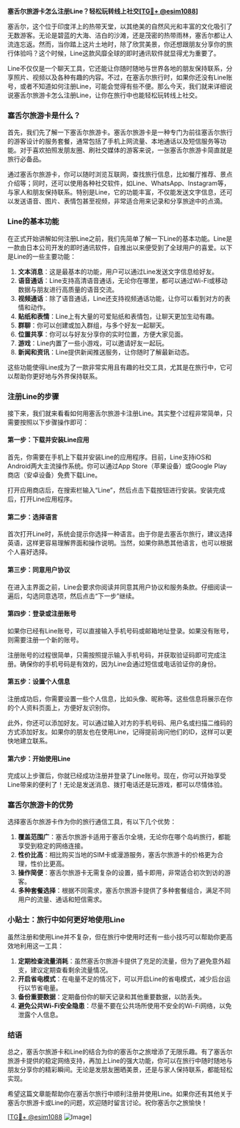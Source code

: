 **塞舌尔旅游卡怎么注册Line？轻松玩转线上社交[[TG💪+ @esim1088](https://t.me/s/esim1088)]**

塞舌尔，这个位于印度洋上的热带天堂，以其绝美的自然风光和丰富的文化吸引了无数游客。无论是碧蓝的大海、洁白的沙滩，还是茂密的热带雨林，塞舌尔都让人流连忘返。然而，当你踏上这片土地时，除了欣赏美景，你还想跟朋友分享你的旅行体验吗？这个时候，Line这款风靡全球的即时通讯软件就显得尤为重要了。

Line不仅仅是一个聊天工具，它还能让你随时随地与世界各地的朋友保持联系，分享照片、视频以及各种有趣的内容。不过，在塞舌尔旅行时，如果你还没有Line账号，或者不知道如何注册Line，可能会觉得有些不便。那么今天，我们就来详细说说塞舌尔旅游卡怎么注册Line，让你在旅行中也能轻松玩转线上社交。

### 塞舌尔旅游卡是什么？

首先，我们先了解一下塞舌尔旅游卡。塞舌尔旅游卡是一种专门为前往塞舌尔旅行的游客设计的服务套餐，通常包括了手机上网流量、本地通话以及短信服务等功能。对于喜欢拍照发朋友圈、刷社交媒体的游客来说，一张塞舌尔旅游卡简直就是旅行必备品。

通过塞舌尔旅游卡，你可以随时浏览互联网，查找旅行信息，比如餐厅推荐、景点介绍等；同时，还可以使用各种社交软件，如Line、WhatsApp、Instagram等，与家人和朋友保持联系。特别是Line，它的功能丰富，不仅能发送文字信息，还可以发送语音、图片、表情包甚至视频，非常适合用来记录和分享旅途中的点滴。

### Line的基本功能

在正式开始讲解如何注册Line之前，我们先简单了解一下Line的基本功能。Line是一款由日本公司开发的即时通讯软件，自推出以来便受到了全球用户的喜爱。以下是Line的一些主要功能：

1. **文本消息**：这是最基本的功能，用户可以通过Line发送文字信息给好友。
2. **语音通话**：Line支持高清语音通话，无论你在哪里，都可以通过Wi-Fi或移动数据与朋友进行高质量的语音交流。
3. **视频通话**：除了语音通话，Line还支持视频通话功能，让你可以看到对方的表情和动作。
4. **贴纸和表情**：Line上有大量的可爱贴纸和表情包，让聊天更加生动有趣。
5. **群聊**：你可以创建或加入群组，与多个好友一起聊天。
6. **位置共享**：你可以与好友分享你的实时位置，方便大家见面。
7. **游戏**：Line内置了一些小游戏，可以邀请好友一起玩。
8. **新闻和资讯**：Line提供新闻推送服务，让你随时了解最新动态。

这些功能使得Line成为了一款非常实用且有趣的社交工具，尤其是在旅行中，它可以帮助你更好地与外界保持联系。

### 注册Line的步骤

接下来，我们就来看看如何用塞舌尔旅游卡注册Line。其实整个过程非常简单，只需要按照以下步骤操作即可：

#### 第一步：下载并安装Line应用

首先，你需要在手机上下载并安装Line的应用程序。目前，Line支持iOS和Android两大主流操作系统。你可以通过App Store（苹果设备）或Google Play商店（安卓设备）免费下载Line。

打开应用商店后，在搜索栏输入“Line”，然后点击下载按钮进行安装。安装完成后，打开Line应用程序。

#### 第二步：选择语言

首次打开Line时，系统会提示你选择一种语言。由于你是去塞舌尔旅行，建议选择英语，这样更容易理解界面和操作说明。当然，如果你熟悉其他语言，也可以根据个人喜好选择。

#### 第三步：同意用户协议

在进入主界面之前，Line会要求你阅读并同意其用户协议和服务条款。仔细阅读一遍后，勾选同意选项，然后点击“下一步”继续。

#### 第四步：登录或注册账号

如果你已经有Line账号，可以直接输入手机号码或邮箱地址登录。如果没有账号，则需要注册一个新的账号。

注册账号的过程很简单，只需按照提示输入手机号码，并获取验证码即可完成注册。确保你的手机号码是有效的，因为Line会通过短信或电话验证你的身份。

#### 第五步：设置个人信息

注册成功后，你需要设置一些个人信息，比如头像、昵称等。这些信息将展示在你的个人资料页面上，方便好友识别你。

此外，你还可以添加好友。可以通过输入对方的手机号码、用户名或扫描二维码的方式添加好友。如果你的朋友也在使用Line，记得提前询问他们的ID，这样可以更快地建立联系。

#### 第六步：开始使用Line

完成以上步骤后，你就已经成功注册并登录了Line账号。现在，你可以开始享受Line带来的便利了！无论是发送消息、拨打电话还是玩游戏，都可以尽情体验。

### 塞舌尔旅游卡的优势

选择塞舌尔旅游卡作为你的旅行通信工具，有以下几个优势：

1. **覆盖范围广**：塞舌尔旅游卡适用于塞舌尔全境，无论你在哪个岛屿旅行，都能享受到稳定的网络连接。
2. **性价比高**：相比购买当地的SIM卡或漫游服务，塞舌尔旅游卡的价格更为合理，性价比更高。
3. **操作简便**：塞舌尔旅游卡无需复杂的设置，插卡即用，非常适合初次到访的游客。
4. **多种套餐选择**：根据不同需求，塞舌尔旅游卡提供了多种套餐组合，满足不同用户的流量、通话和短信需求。

### 小贴士：旅行中如何更好地使用Line

虽然注册和使用Line并不复杂，但在旅行中使用时还有一些小技巧可以帮助你更高效地利用这一工具：

1. **定期检查流量消耗**：虽然塞舌尔旅游卡提供了充足的流量，但为了避免意外超支，建议定期查看剩余流量情况。
2. **开启省电模式**：在电量不足的情况下，可以开启Line的省电模式，减少后台运行以节省电量。
3. **备份重要数据**：定期备份你的聊天记录和其他重要数据，以防丢失。
4. **避免公共Wi-Fi安全隐患**：尽量不要在公共场所使用不安全的Wi-Fi网络，以免泄露个人信息。

### 结语

总之，塞舌尔旅游卡和Line的结合为你的塞舌尔之旅增添了无限乐趣。有了塞舌尔旅游卡提供的稳定网络支持，再加上Line的强大功能，你可以在旅行中随时随地与朋友分享你的精彩瞬间。无论是发朋友圈晒美景，还是与家人保持联系，都能轻松实现。

希望这篇文章能帮助你在塞舌尔旅行中顺利注册并使用Line。如果你还有其他关于塞舌尔旅游卡或Line的问题，欢迎随时留言讨论。祝你塞舌尔之旅愉快！

[[TG💪+ @esim1088](https://t.me/s/esim1088) ![Image](https://i.postimg.cc/4NQfJmqS/Snipaste-2025-05-13-00-14-12.png)]